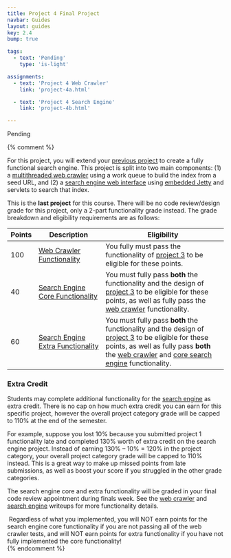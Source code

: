 ```yaml
---
title: Project 4 Final Project
navbar: Guides
layout: guides
key: 2.4
bump: true

tags:
  - text: 'Pending'
    type: 'is-light'

assignments:
  - text: 'Project 4 Web Crawler'
    link: 'project-4a.html'

  - text: 'Project 4 Search Engine'
    link: 'project-4b.html'

---
```


Pending

{% comment %}

For this project, you will extend your [previous project](project-3.html) to create a fully functional search engine. This project is split into two main components: (1) a [multithreaded web crawler](project-4a.html) using a work queue to build the index from a seed URL, and (2) a [search engine web interface](project-4b.html) using [embedded Jetty](https://www.eclipse.org/jetty/) and servlets to search that index.

This is the **last project** for this course. There will be no code review/design grade for this project, only a 2-part functionality grade instead. The grade breakdown and eligibility requirements are as follows:

<table class="table is-hoverable">

<thead>
  <tr>
    <th class="has-text-centered">Points</th>
    <th class="has-text-centered">Description</th>
    <th>Eligibility</th>
  </tr>
</thead>

<tbody>
<tr>
  <td nowrap class="has-text-centered">100</td>
  <td nowrap class="has-text-centered"><a href="project-4a.html">Web Crawler<br/> Functionality</a></td>
  <td width="100%">You fully must pass the functionality of <a href="project-3.html">project 3</a> to be eligible for these points.</td>
</tr>

<tr>
  <td nowrap class="has-text-centered">40</td>
  <td nowrap class="has-text-centered"><a href="project-4b.html">Search Engine<br/> Core Functionality</a></td>
  <td width="100%">You must fully pass <strong>both</strong> the functionality and the design of <a href="project-3.html">project 3</a> to be eligible for these points, as well as fully pass the <a href="project-4a.html">web crawler</a> functionality.</td>
</tr>

<tr>
  <td nowrap class="has-text-centered">60</td>
  <td nowrap class="has-text-centered"><a href="project-4b.html">Search Engine<br/> Extra Functionality</a></td>
  <td width="100%">You must fully pass <strong>both</strong> the functionality and the design of <a href="project-3.html">project 3</a> to be eligible for these points, as well as fully pass <strong>both</strong> the <a href="project-4a.html">web crawler</a> and <a href="project-4b.html">core search engine</a> functionality.</td>
</tr>
</tbody>

</table>


### Extra Credit

Students may complete additional functionality for the [search engine](project-4b.html) as extra credit. There is no cap on how much extra credit you can earn for this specific project, however the overall project category grade will be capped to 110% at the end of the semester.

For example, suppose you lost 10% because you submitted project 1 functionality late and completed 130% worth of extra credit on the search engine project. Instead of earning 130% &ndash; 10% = 120% in the project category, your overall project category grade will be capped to 110% instead. This is a great way to make up missed points from late submissions, as well as boost your score if you struggled in the other grade categories.

The search engine core and extra functionality will be graded in your final code review appointment during finals week. See the <a href="project-4a.html">web crawler</a> and <a href="project-4b.html">search engine</a> writeups for more functionality details.

<article class="message is-warning">
  <div class="message-body"><i class="far fa-exclamation-triangle"></i>&nbsp;Regardless of what you implemented, you will NOT earn points for the search engine core functionality if you are not passing all of the web crawler tests, and will NOT earn points for extra functionality if you have not fully implemented the core functionality!</div>
</article>
{% endcomment %}
